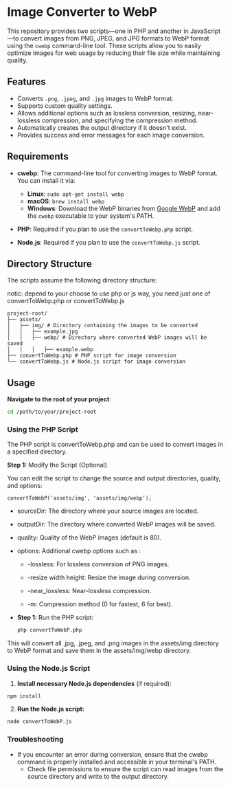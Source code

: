 # Image Converter to WebP

This repository provides two scripts—one in PHP and another in JavaScript—to convert images from PNG, JPEG, and JPG formats to WebP format using the `cwebp` command-line tool. These scripts allow you to easily optimize images for web usage by reducing their file size while maintaining quality.

## Features

- Converts `.png`, `.jpeg`, and `.jpg` images to WebP format.
- Supports custom quality settings.
- Allows additional options such as lossless conversion, resizing, near-lossless compression, and specifying the compression method.
- Automatically creates the output directory if it doesn't exist.
- Provides success and error messages for each image conversion.

## Requirements

- **cwebp**: The command-line tool for converting images to WebP format. You can install it via:
  - **Linux**: `sudo apt-get install webp`
  - **macOS**: `brew install webp`
  - **Windows**: Download the WebP binaries from [Google WebP](https://developers.google.com/speed/webp/download) and add the `cwebp` executable to your system's PATH.

- **PHP**: Required if you plan to use the `convertToWebp.php` script.
- **Node.js**: Required if you plan to use the `convertToWebp.js` script.

## Directory Structure

The scripts assume the following directory structure:

notic: depend to your choose to use php or js way, you need just one of convertToWebp.php or convertToWebp.js

 ```plaintext
project-root/
├── assets/
│   ├── img/ # Directory containing the images to be converted
│   │   ├── example.jpg
│   │   ├── webp/ # Directory where converted WebP images will be saved 
│   │   │   ├── example.webp
├── convertToWebp.php # PHP script for image conversion
└── convertToWebp.js # Node.js script for image conversion

```
## Usage

 **Navigate to the root of your project**:
   ```bash
   cd /path/to/your/project-root  
  ```
### Using the PHP Script

The PHP script is convertToWebp.php and can be used to convert images in a specified directory.

  **Step 1:** Modify the Script (Optional)

   You can edit the script to change the source and output directories, quality, and options:
  
   ```
   convertToWebP('assets/img', 'assets/img/webp');
   ```

- sourceDir: The directory where your source images are located.
- outputDir: The directory where converted WebP images will be saved.
- quality: Quality of the WebP images (default is 80).
- options: Additional cwebp options such as :

   - -lossless: For lossless conversion of PNG images.

   - -resize width height: Resize the image during conversion.
  
   - -near_lossless: Near-lossless compression.
   - -m: Compression method (0 for fastest, 6 for best).


- **Step 1:** Run the PHP script:

   ```bash
   php convertToWebP.php
   ```

This will convert all .jpg, .jpeg, and .png images in the assets/img directory to WebP format and save them in the assets/img/webp directory.

### Using the Node.js Script

1. **Install necessary Node.js dependencies** (if required):

  ``` bash
  npm install
  ```

 2. **Run the Node.js script:**

  ```bash
  node convertToWebP.js
```

### Troubleshooting
 - If you encounter an error during conversion, ensure that the cwebp command is properly installed and accessible in your terminal's PATH.
   - Check file permissions to ensure the script can read images from the source directory and write to the output directory.